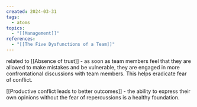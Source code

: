 ```yaml
---
created: 2024-03-31
tags:
  - atoms
topics:
  - "[[Management]]"
references:
  - "[[The Five Dysfunctions of a Team]]"
---
```

related to [[Absence of trust]] - as soon as team members feel that they are allowed to make mistakes and be vulnerable, they are engaged in more confrontational discussions with team members. This helps eradicate fear of conflict.

[[Productive conflict leads to better outcomes]] - the ability to express their own opinions without the fear of repercussions is a healthy foundation.


